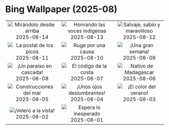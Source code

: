 # Bing Wallpaper (2025-08)

|  |  |  |
|:---:|:---:|:---:|
| ![](https://www.bing.com/th?id=OHR.PizNairPeak_ES-ES4449735655_400x240.jpg "Mirándolo desde arriba") 2025-08-14 | ![](https://www.bing.com/th?id=OHR.MaoriRock_ES-ES4316358547_400x240.jpg "Honrando las voces indígenas") 2025-08-13 | ![](https://www.bing.com/th?id=OHR.KenyaElephants_ES-ES4146810031_400x240.jpg "Salvaje, sabio y maravilloso") 2025-08-12 |
| ![](https://www.bing.com/th?id=OHR.SantaMaddalena_ES-ES3834895860_400x240.jpg "La postal de los picos") 2025-08-11 | ![](https://www.bing.com/th?id=OHR.LionessKenya_ES-ES3481015675_400x240.jpg "Ruge por una causa") 2025-08-10 | ![](https://www.bing.com/th?id=OHR.SanSebastianBigWeek_ES-ES3382774844_400x240.jpg "¡Una gran semana!") 2025-08-09 |
| ![](https://www.bing.com/th?id=OHR.IguazuArgentina_ES-ES1410228495_400x240.jpg "¡Un paraíso en cascada!") 2025-08-08 | ![](https://www.bing.com/th?id=OHR.GasparillaLight_ES-ES4564834622_400x240.jpg "El código de la costa") 2025-08-07 | ![](https://www.bing.com/th?id=OHR.BabyLemur_ES-ES4465039868_400x240.jpg "Nativo de Madagascar") 2025-08-06 |
| ![](https://www.bing.com/th?id=OHR.CaliforniaTidepool_ES-ES4288360628_400x240.jpg "Construcciones del mar") 2025-08-05 | ![](https://www.bing.com/th?id=OHR.LaplandOwl_ES-ES4200843569_400x240.jpg "¡Unos ojos deslumbrantes!") 2025-08-04 | ![](https://www.bing.com/th?id=OHR.HappySunflower_ES-ES4115334134_400x240.jpg "¡El color del verano!") 2025-08-03 |
| ![](https://www.bing.com/th?id=OHR.MallorcaSumerYacht_ES-ES6937239924_400x240.jpg "¡Velero a la vista!") 2025-08-02 | ![](https://www.bing.com/th?id=OHR.EdinburghFringe_ES-ES3946944974_400x240.jpg "Espera lo inesperado") 2025-08-01 |  |
